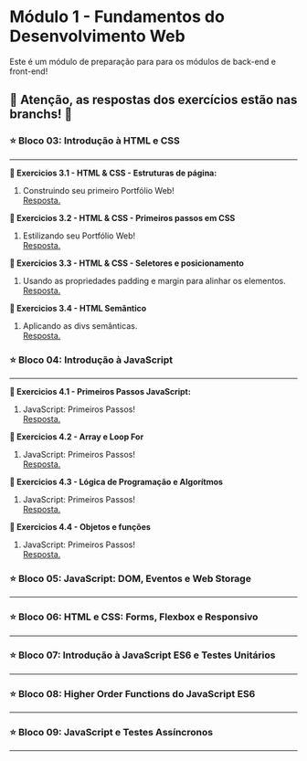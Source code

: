 <h1>Módulo 1 - Fundamentos do Desenvolvimento Web</h1>
Este é um módulo de preparação para para os módulos de back-end e front-end!

<h2>🧃 Atenção, as respostas dos exercícios estão nas branchs! 🧃</h2>

<h3>⭐ Bloco 03: Introdução à HTML e CSS</h3>
<hr>
<strong>📌 Exercicios 3.1 - HTML & CSS - Estruturas de página:</strong>
<ol>
  <li>Construindo seu primeiro Portfólio Web!</li>
  <a href="https://github.com/AriSales/Exercicios.Trybe/tree/main/M%C3%B3dulo%201/BLOCO3/Exercicios3.1">Resposta.</a>
</ol>
           
<strong>📌 Exercicios 3.2 - HTML & CSS - Primeiros passos em CSS</strong>
<ol>
  <li>Estilizando seu Portfólio Web!</li>
  <a href="https://github.com/AriSales/Exercicios.Trybe/tree/main/M%C3%B3dulo%201/BLOCO3/Exercicios3.2">Resposta.</a>
</ol>

<strong>📌 Exercicios 3.3 - HTML & CSS - Seletores e posicionamento</strong>
<ol>
  <li>Usando as propriedades padding e margin para alinhar os elementos.</li>
  <a href="https://github.com/AriSales/Exercicios.Trybe/tree/main/M%C3%B3dulo%201/BLOCO3/Exercicios3.3">Resposta.</a>
</ol>

<strong>📌 Exercicios 3.4 - HTML Semântico</strong>
<ol>
  <li>Aplicando as divs semânticas.</li>
  <a href="https://github.com/AriSales/Exercicios.Trybe/tree/main/M%C3%B3dulo%201/BLOCO3/Exercicios3.4">Resposta.</a>
</ol>

<h3>⭐ Bloco 04: Introdução à JavaScript</h3>
<hr>
<strong>📌 Exercicios 4.1 - Primeiros Passos JavaScript:</strong>
<ol>
  <li>JavaScript: Primeiros Passos!</li>
  <a href="https://github.com/AriSales/Exercicios.Trybe/tree/main/M%C3%B3dulo%201/BLOCO4/Exercicio4.1">Resposta.</a>
</ol>

<strong>📌 Exercicios 4.2 - Array e Loop For</strong>
<ol>
  <li>JavaScript: Primeiros Passos!</li>
  <a href="https://github.com/AriSales/Exercicios.Trybe/tree/main/M%C3%B3dulo%201/BLOCO4/Exercicio4.2">Resposta.</a>
</ol>

<strong>📌 Exercicios 4.3 - Lógica de Programação e Algorítmos</strong>
<ol>
  <li>JavaScript: Primeiros Passos!</li>
  <a href="https://github.com/AriSales/Exercicios.Trybe/tree/main/M%C3%B3dulo%201/BLOCO4/Exercicio4.3">Resposta.</a>
</ol>

<strong>📌 Exercicios 4.4 - Objetos e funções</strong>
<ol>
  <li>JavaScript: Primeiros Passos!</li>
  <a href="https://github.com/AriSales/Exercicios.Trybe/tree/main/M%C3%B3dulo%201/BLOCO4/Exercicio4.4">Resposta.</a>
</ol>
<h3>⭐ Bloco 05: JavaScript: DOM, Eventos e Web Storage</h3>
<hr>

<h3>⭐ Bloco 06: HTML e CSS: Forms, Flexbox e Responsivo</h3>
<hr>

<h3>⭐ Bloco 07: Introdução à JavaScript ES6 e Testes Unitários</h3>
<hr>

<h3>⭐ Bloco 08: Higher Order Functions do JavaScript ES6</h3>
<hr>

<h3>⭐ Bloco 09: JavaScript e Testes Assíncronos</h3>
<hr>
